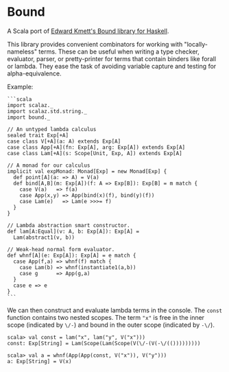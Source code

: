 Bound
=====

A Scala port of [Edward Kmett's Bound library for Haskell](https://github.com/ekmett/bound).

This library provides convenient combinators for working with "locally-nameless" terms. These can be useful when writing a type checker, evaluator, parser, or pretty-printer for terms that contain binders like forall or lambda. They ease the task of avoiding variable capture and testing for alpha-equivalence.

Example:

    ```scala
    import scalaz._
    import scalaz.std.string._
    import bound._

    // An untyped lambda calculus
    sealed trait Exp[+A]
    case class V[+A](a: A) extends Exp[A]
    case class App[+A](fn: Exp[A], arg: Exp[A]) extends Exp[A]
    case class Lam[+A](s: Scope[Unit, Exp, A]) extends Exp[A]

    // A monad for our calculus
    implicit val expMonad: Monad[Exp] = new Monad[Exp] {
      def point[A](a: => A) = V(a)
      def bind[A,B](m: Exp[A])(f: A => Exp[B]): Exp[B] = m match {
        case V(a)   => f(a)
        case App(x,y) => App(bind(x)(f), bind(y)(f))
        case Lam(e)   => Lam(e >>>= f)
      }
    }

    // Lambda abstraction smart constructor.
    def lam[A:Equal](v: A, b: Exp[A]): Exp[A] =
      Lam(abstract1(v, b))

    // Weak-head normal form evaluator.
    def whnf[A](e: Exp[A]): Exp[A] = e match {
      case App(f,a) => whnf(f) match {
        case Lam(b) => whnf(instantiate1(a,b))
        case g      => App(g,a)
      }
      case e => e
    }
    ```

We can then construct and evaluate lambda terms in the console. The `const` function contains two nested scopes. The term `"x"` is free in the inner scope (indicated by `\/-`) and bound in the outer scope (indicated by `-\/`).

    scala> val const = lam("x", lam("y", V("x")))
    const: Exp[String] = Lam(Scope(Lam(Scope(V(\/-(V(-\/(()))))))))

    scala> val a = whnf(App(App(const, V("x")), V("y")))
    a: Exp[String] = V(x)

